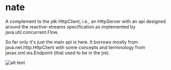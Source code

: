 # nate
A complement to the jdk HttpClient; i.e., an HttpServer with an api designed around the reactive-streams specification as implemented by java.util.concurrent.Flow.

So far only it's just the main api is here.  It borrows mostly from java.net.http.HttpClient with some concepts and terminology from javax.xml.ws.Endpoint (that used to be in the jre).

![alt text](./docs/Nate.png "schematic")

